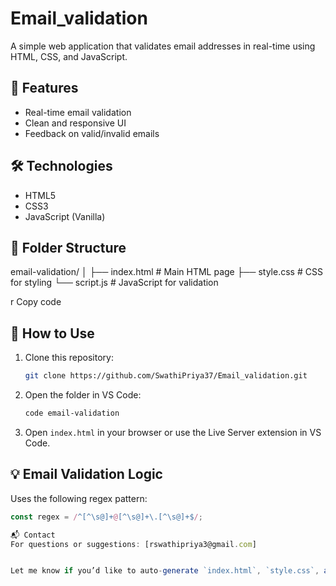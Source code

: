 # Email_validation
A simple web application that validates email addresses in real-time using HTML, CSS, and JavaScript.

## 🚀 Features

- Real-time email validation
- Clean and responsive UI
- Feedback on valid/invalid emails

## 🛠️ Technologies

- HTML5
- CSS3
- JavaScript (Vanilla)

## 📁 Folder Structure

email-validation/
│
├── index.html # Main HTML page
├── style.css # CSS for styling
└── script.js # JavaScript for validation

r
Copy code

## 🔧 How to Use

1. Clone this repository:
    ```bash
    git clone https://github.com/SwathiPriya37/Email_validation.git
    ```

2. Open the folder in VS Code:
    ```bash
    code email-validation
    ```

3. Open `index.html` in your browser or use the Live Server extension in VS Code.

## 💡 Email Validation Logic

Uses the following regex pattern:
```js
const regex = /^[^\s@]+@[^\s@]+\.[^\s@]+$/;

📬 Contact
For questions or suggestions: [rswathipriya3@gmail.com]


Let me know if you’d like to auto-generate `index.html`, `style.css`, and `script.js` to go along with this.